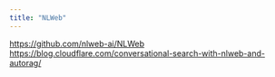 ```yaml
---
title: "NLWeb"
---
```


https://github.com/nlweb-ai/NLWeb
https://blog.cloudflare.com/conversational-search-with-nlweb-and-autorag/

